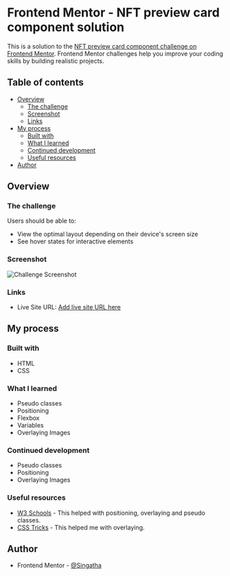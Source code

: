 # Frontend Mentor - NFT preview card component solution

This is a solution to the [NFT preview card component challenge on Frontend Mentor](https://www.frontendmentor.io/challenges/nft-preview-card-component-SbdUL_w0U). Frontend Mentor challenges help you improve your coding skills by building realistic projects. 

## Table of contents

- [Overview](#overview)
  - [The challenge](#the-challenge)
  - [Screenshot](#screenshot)
  - [Links](#links)
- [My process](#my-process)
  - [Built with](#built-with)
  - [What I learned](#what-i-learned)
  - [Continued development](#continued-development)
  - [Useful resources](#useful-resources)
- [Author](#author)

## Overview

### The challenge

Users should be able to:

- View the optimal layout depending on their device's screen size
- See hover states for interactive elements

### Screenshot

![Challenge Screenshot](./nft-component-screenshot.jpg)

### Links

- Live Site URL: [Add live site URL here](https://singatha.github.io/nft-preview-card-component-main/)

## My process

### Built with

- HTML
- CSS

### What I learned

- Pseudo classes
- Positioning
- Flexbox
- Variables
- Overlaying Images

### Continued development

- Pseudo classes
- Positioning
- Overlaying Images

### Useful resources

- [W3 Schools](https://www.w3schools.com/css/default.asp) - This helped with positioning, overlaying and pseudo classes.
- [CSS Tricks](https://css-tricks.com/) - This helped me with overlaying.

## Author

- Frontend Mentor - [@Singatha](https://www.frontendmentor.io/profile/singatha)
